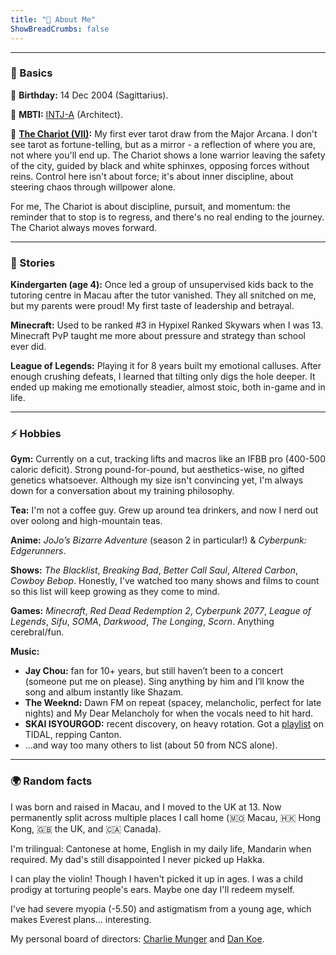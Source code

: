 ```yaml
---
title: "🚀 About Me"
ShowBreadCrumbs: false
---
```


---

### 👤 Basics

🎂 **Birthday:** 14 Dec 2004 (Sagittarius).

📐 **MBTI:** [INTJ-A](https://www.16personalities.com/intj-personality) (Architect).

🔮 **[The Chariot (VII)](https://en.wikipedia.org/wiki/The_Chariot_(tarot_card)):** My first ever tarot draw from the Major Arcana. I don't see tarot as fortune-telling, but as a mirror - a reflection of where you are, not where you'll end up. The Chariot shows a lone warrior leaving the safety of the city, guided by black and white sphinxes, opposing forces without reins. Control here isn't about force; it's about inner discipline, about steering chaos through willpower alone.

For me, The Chariot is about discipline, pursuit, and momentum: the reminder that to stop is to regress, and there's no real ending to the journey. The Chariot always moves forward.

---
### 🎒 Stories

**Kindergarten (age 4):** Once led a group of unsupervised kids back to the tutoring centre in Macau after the tutor vanished. They all snitched on me, but my parents were proud! My first taste of leadership and betrayal.

**Minecraft:** Used to be ranked #3 in Hypixel Ranked Skywars when I was 13. Minecraft PvP taught me more about pressure and strategy than school ever did.

**League of Legends:** Playing it for 8 years built my emotional calluses. After enough crushing defeats, I learned that tilting only digs the hole deeper. It ended up making me emotionally steadier, almost stoic, both in-game and in life.

---

### ⚡ Hobbies

**Gym:** Currently on a cut, tracking lifts and macros like an IFBB pro (400-500 caloric deficit). Strong pound-for-pound, but aesthetics-wise, no gifted genetics whatsoever. Although my size isn't convincing yet, I'm always down for a conversation about my training philosophy.

**Tea:** I'm not a coffee guy. Grew up around tea drinkers, and now I nerd out over oolong and high-mountain teas.

**Anime:** *JoJo’s Bizarre Adventure* (season 2 in particular!) & *Cyberpunk: Edgerunners*.

**Shows:** *The Blacklist*, *Breaking Bad*, *Better Call Saul*, *Altered Carbon*, *Cowboy Bebop*. Honestly, I've watched too many shows and films to count so this list will keep growing as they come to mind.

**Games:** *Minecraft*, *Red Dead Redemption 2*, *Cyberpunk 2077*, *League of Legends*, *Sifu*, *SOMA*, *Darkwood*, *The Longing*, *Scorn*. Anything cerebral/fun.

**Music:**
- **Jay Chou:** fan for 10+ years, but still haven’t been to a concert (someone put me on please). Sing anything by him and I’ll know the song and album instantly like Shazam.
- **The Weeknd:** Dawn FM on repeat (spacey, melancholic, perfect for late nights) and My Dear Melancholy for when the vocals need to hit hard.
- **SKAI ISYOURGOD:** recent discovery, on heavy rotation. Got a [playlist](https://tidal.com/playlist/355f86c1-ed69-45cf-a7e4-63fbf359149b) on TIDAL, repping Canton.
- …and way too many others to list (about 50 from NCS alone).

---

### 🌍 Random facts

I was born and raised in Macau, and I moved to the UK at 13. Now permanently split across multiple places I call home (🇲🇴 Macau, 🇭🇰 Hong Kong, 🇬🇧 the UK, and 🇨🇦 Canada).

I'm trilingual: Cantonese at home, English in my daily life, Mandarin when required. My dad's still disappointed I never picked up Hakka.

I can play the violin! Though I haven't picked it up in ages. I was a child prodigy at torturing people's ears. Maybe one day I'll redeem myself.

I've had severe myopia (-5.50) and astigmatism from a young age, which makes Everest plans… interesting.

My personal board of directors: [Charlie Munger](https://www.stripe.press/poor-charlies-almanack) and [Dan Koe](https://thedankoe.com/).